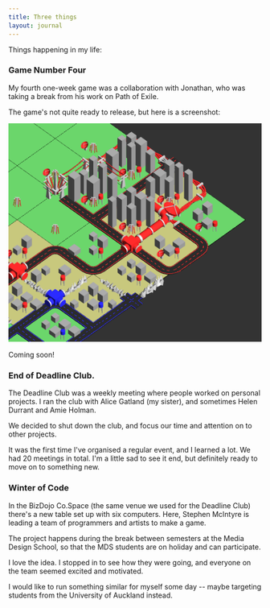 ```yaml
---
title: Three things
layout: journal
---
```


Things happening in my life:

### Game Number Four

My fourth one-week game was a collaboration with Jonathan, who was taking a break from his work on Path of Exile.

The game's not quite ready to release, but here is a screenshot:

![Game number 4](/journal/images/2013-07-08-network-game.png)

Coming soon!

### End of Deadline Club.

The Deadline Club was a weekly meeting where people worked on personal projects. I ran the club with Alice Gatland (my sister), and sometimes Helen Durrant and Amie Holman.

We decided to shut down the club, and focus our time and attention on to other projects. 

It was the first time I've organised a regular event, and I learned a lot. We had 20 meetings in total. I'm a little sad to see it end, but definitely ready to move on to something new.

### Winter of Code

In the BizDojo Co.Space (the same venue we used for the Deadline Club) there's a new table set up with six computers. Here, Stephen McIntyre is leading a team of programmers and artists to make a game.

The project happens during the break between semesters at the Media Design School, so that the MDS students are on holiday and can participate.

I love the idea. I stopped in to see how they were going, and everyone on the team seemed excited and motivated.

I would like to run something similar for myself some day -- maybe targeting students from the University of Auckland instead.
